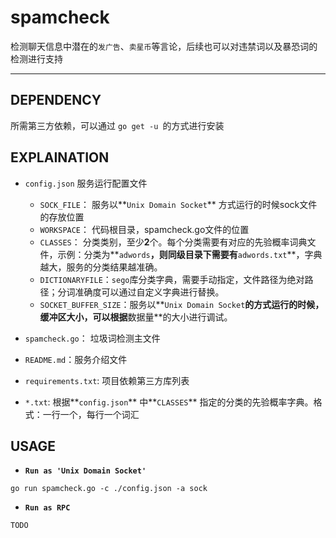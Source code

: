 # spamcheck

检测聊天信息中潜在的`发广告`、`卖星币`等言论，后续也可以对违禁词以及暴恐词的检测进行支持

---

## DEPENDENCY

所需第三方依赖，可以通过 `go get -u `的方式进行安装


## EXPLAINATION

- `config.json` 服务运行配置文件

  - `SOCK_FILE`： 服务以**`Unix Domain Socket`** 方式运行的时候sock文件的存放位置
  - `WORKSPACE`： 代码根目录，spamcheck.go文件的位置
  - `CLASSES`： 分类类别，至少**2**个。每个分类需要有对应的先验概率词典文件，示例：分类为**`adwords`**，则同级目录下需要有**`adwords.txt`**，字典越大，服务的分类结果越准确。
  - `DICTIONARYFILE`：`sego`库分类字典，需要手动指定，文件路径为绝对路径；分词准确度可以通过自定义字典进行替换。
  - `SOCKET_BUFFER_SIZE`：服务以**`Unix Domain Socket`**的方式运行的时候，缓冲区大小，可以根据**数据量**的大小进行调试。

- `spamcheck.go`： 垃圾词检测主文件

- `README.md`：服务介绍文件

- `requirements.txt`: 项目依赖第三方库列表

- `*.txt`: 根据**`config.json`** 中**`CLASSES`** 指定的分类的先验概率字典。格式：一行一个，每行一个词汇

## USAGE

- **`Run as 'Unix Domain Socket'`**
```
go run spamcheck.go -c ./config.json -a sock
```

- **`Run as RPC`**
```
TODO
```